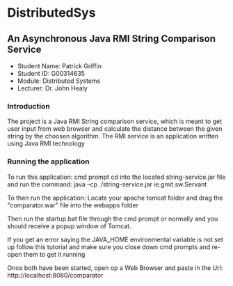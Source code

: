 # DistributedSys
## An Asynchronous Java RMI String Comparison Service
- Student Name: Patrick Griffin
- Student ID: G00314635
- Module: Distributed Systems
- Lecturer: Dr. John Healy

### Introduction
The project is a Java RMI String comparison service, 
which is meant to get user input from web browser and calculate the distance
between the given string by the choosen algorithm. 
The RMI service is an application written using Java RMI technology

### Running the application
To run this application:
cmd prompt
cd into the located string-service.jar file and run the command:
java –cp ./string-service.jar ie.gmit.sw.Servant

To then run the application:
Locate your apache tomcat folder and drag the "comparator.war" file
into the webapps folder

Then run the startup.bat file through the cmd prompt or normally and you should receive a
popup window of Tomcat.

If you get an error saying the JAVA_HOME environmental variable is not set up
follow this tutorial and make sure you close down cmd prompts and re-open them to get it running

Once both have been started, open op a Web Browser and paste in the Url: http://localhost:8080/comparator

